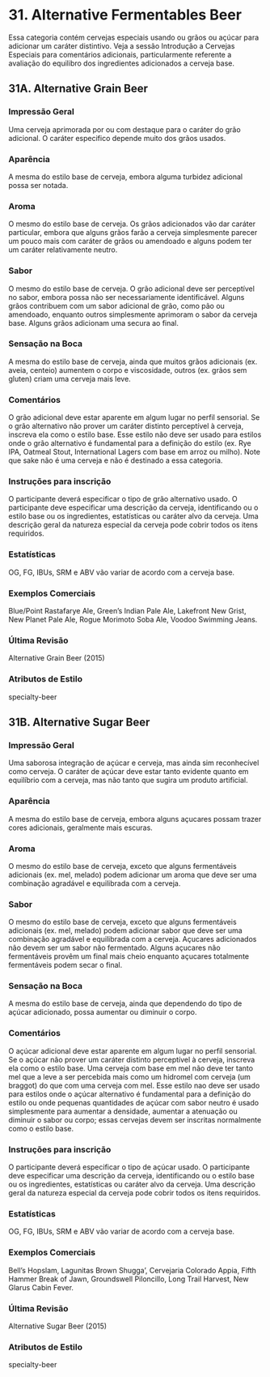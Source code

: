 # 31. Alternative Fermentables Beer

Essa categoria contém cervejas especiais usando ou grãos ou açúcar para adicionar um caráter distintivo. Veja a sessão Introdução a Cervejas Especiais para comentários adicionais, particularmente referente a avaliação do equilibro dos ingredientes adicionados a cerveja base.
## 31A. Alternative Grain Beer

### Impressão Geral

Uma cerveja aprimorada por ou com destaque para o caráter do grão adicional. O caráter especifico depende muito dos grãos usados.

### Aparência

A mesma do estilo base de cerveja, embora alguma turbidez adicional possa ser notada.

### Aroma

O mesmo do estilo base de cerveja. Os grãos adicionados vão dar caráter particular, embora que alguns grãos farão a cerveja simplesmente parecer um pouco mais com caráter de grãos ou amendoado e alguns podem ter um caráter relativamente neutro.

### Sabor

O mesmo do estilo base de cerveja. O grão adicional deve ser perceptível no sabor, embora possa não ser necessariamente identificável. Alguns grãos contribuem com um sabor adicional de grão, como pão ou amendoado, enquanto outros simplesmente aprimoram o sabor da cerveja base. Alguns grãos adicionam uma secura ao final.

### Sensação na Boca

A mesma do estilo base de cerveja, ainda que muitos grãos adicionais (ex. aveia, centeio) aumentem o corpo e viscosidade, outros (ex. grãos sem gluten) criam uma cerveja mais leve.

### Comentários

O grão adicional deve estar aparente em algum lugar no perfil sensorial. Se o grão alternativo não prover um caráter distinto perceptível à cerveja, inscreva ela como o estilo base. Esse estilo não deve ser usado para estilos onde o grão alternativo é fundamental para a definição do estilo (ex. Rye IPA, Oatmeal Stout, International Lagers com base em arroz ou milho). Note que sake não é uma cerveja e não é destinado a essa categoria.

### Instruções para inscrição

O participante deverá especificar o tipo de grão alternativo usado. O participante deve especificar uma descrição da cerveja, identificando ou o estilo base ou os ingredientes, estatísticas ou caráter alvo da cerveja. Uma descrição geral da natureza especial da cerveja pode cobrir todos os itens requiridos.

### Estatísticas

OG, FG, IBUs, SRM e ABV vão variar de acordo com a cerveja base.

### Exemplos Comerciais

Blue/Point Rastafarye Ale, Green’s Indian Pale Ale, Lakefront New Grist, New Planet Pale Ale, Rogue Morimoto Soba Ale, Voodoo Swimming Jeans.

### Última Revisão

Alternative Grain Beer (2015)

### Atributos de Estilo

specialty-beer
## 31B. Alternative Sugar Beer

### Impressão Geral

Uma saborosa integração de açúcar e cerveja, mas ainda sim reconhecível como cerveja. O caráter de açúcar deve estar tanto evidente quanto em equilíbrio com a cerveja, mas não tanto que sugira um produto artificial.

### Aparência

A mesma do estilo base de cerveja, embora alguns açucares possam trazer cores adicionais, geralmente mais escuras.

### Aroma

O mesmo do estilo base de cerveja, exceto que alguns fermentáveis adicionais (ex. mel, melado) podem adicionar um aroma que deve ser uma combinação agradável e equilibrada com a cerveja.

### Sabor

O mesmo do estilo base de cerveja, exceto que alguns fermentáveis adicionais (ex. mel, melado) podem adicionar sabor que deve ser uma combinação agradável e equilibrada com a cerveja. Açucares adicionados não devem ser um sabor não fermentado. Alguns açucares não fermentáveis provêm um final mais cheio enquanto açucares totalmente fermentáveis podem secar o final.

### Sensação na Boca

A mesma do estilo base de cerveja, ainda que dependendo do tipo de açúcar adicionado, possa aumentar ou diminuir o corpo.

### Comentários

O açúcar adicional deve estar aparente em algum lugar no perfil sensorial. Se o açúcar não prover um caráter distinto perceptível à cerveja, inscreva ela como o estilo base. Uma cerveja com base em mel não deve ter tanto mel que a leve a ser percebida mais como um hidromel com cerveja (um braggot) do que com uma cerveja com mel. Esse estilo nao deve ser usado para estilos onde o açúcar alternativo é fundamental para a definição do estilo ou onde pequenas quantidades de açúcar com sabor neutro é usado simplesmente para aumentar a densidade, aumentar a atenuação ou diminuir o sabor ou corpo; essas cervejas devem ser inscritas normalmente como o estilo base.

### Instruções para inscrição

O participante deverá especificar o tipo de açúcar usado. O participante deve especificar uma descrição da cerveja, identificando ou o estilo base ou os ingredientes, estatísticas ou caráter alvo da cerveja. Uma descrição geral da natureza especial da cerveja pode cobrir todos os itens requiridos.

### Estatísticas

OG, FG, IBUs, SRM e ABV vão variar de acordo com a cerveja base.

### Exemplos Comerciais

Bell’s Hopslam, Lagunitas Brown Shugga’, Cervejaria Colorado Appia, Fifth Hammer Break of Jawn, Groundswell Piloncillo, Long Trail Harvest, New Glarus Cabin Fever.

### Última Revisão

Alternative Sugar Beer (2015)

### Atributos de Estilo

specialty-beer
